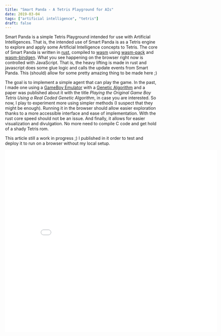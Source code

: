 ```yaml
---
title: "Smart Panda - A Tetris Playground for AIs"
date: 2019-03-04
tags: ["artificial intelligence", "tetris"]
draft: false
---
```


Smart Panda is a simple Tetris Playground intended for use with Artificial Intelligences. That is,
the intended use of Smart Panda is as a Tetris engine to explore and apply some Artificial Intelligence
concepts to Tetris. The core of Smart Panda is written in [rust](https://www.rust-lang.org/), compiled to
[wasm](https://developer.mozilla.org/en-US/docs/WebAssembly) using
[wasm-pack](https://rustwasm.github.io/wasm-pack/) and
[wasm-bindgen](https://rustwasm.github.io/wasm-bindgen/). What you see happening on the browser
right now is controlled with JavaScript. That is, the heavy lifting is made in rust and javascript
does some glue logic and calls the update events from Smart Panda. This (should) allow for
some pretty amazing thing to be made here ;)

The goal is to implement a simple agent that can play the game. In the past, I made one using
a [GameBoy Emulator](https://github.com/h3nnn4n/garapa/) with a
[Genetic Algorithm](https://github.com/h3nnn4n/garapa/tree/gabate/)
and a paper was published about it with the title
_Playing the Original Game Boy Tetris Using a Real Coded Genetic Algorithm_, in case you are interested.
So now, I play to experiment more using simpler methods (I suspect that they might be enough).
Running it in the browser should allow easier exploration thanks to a more accessible
interface and ease of implementation. With the rust core speed should not be an issue.
And finally, it allows for easier visualization and divulgation. No more need to compile
C code and get hold of a shady Tetris rom.

This article still a work in progress ;)
I published in it order to test and deploy it to run on a browser without my local setup.

<iframe class='iframe' src="/smart-panda/index.html" width="700" height="600" frameBorder="0"></iframe>
